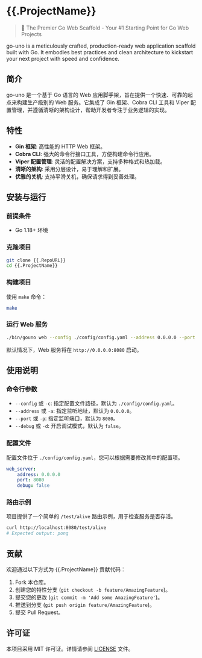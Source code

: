 # {{.ProjectName}}

> 🚀 The Premier Go Web Scaffold - Your #1 Starting Point for Go Web Projects

go-uno is a meticulously crafted, production-ready web application scaffold built with Go. It embodies best practices and clean architecture to kickstart your next project with speed and confidence.

## 简介

go-uno 是一个基于 Go 语言的 Web 应用脚手架，旨在提供一个快速、可靠的起点来构建生产级别的 Web 服务。它集成了 Gin 框架、Cobra CLI 工具和 Viper 配置管理，并遵循清晰的架构设计，帮助开发者专注于业务逻辑的实现。

## 特性

-   **Gin 框架**: 高性能的 HTTP Web 框架。
-   **Cobra CLI**: 强大的命令行接口工具，方便构建命令行应用。
-   **Viper 配置管理**: 灵活的配置解决方案，支持多种格式和热加载。
-   **清晰的架构**: 采用分层设计，易于理解和扩展。
-   **优雅的关机**: 支持平滑关机，确保请求得到妥善处理。

## 安装与运行

### 前提条件

-   Go 1.18+ 环境

### 克隆项目

```bash
git clone {{.RepoURL}}
cd {{.ProjectName}}
```

### 构建项目

使用 `make` 命令：

```bash
make
```

### 运行 Web 服务

```bash
./bin/gouno web --config ./config/config.yaml --address 0.0.0.0 --port 8080 --debug
```

默认情况下，Web 服务将在 `http://0.0.0.0:8080` 启动。

## 使用说明

### 命令行参数

-   `--config` 或 `-c`: 指定配置文件路径，默认为 `./config/config.yaml`。
-   `--address` 或 `-a`: 指定监听地址，默认为 `0.0.0.0`。
-   `--port` 或 `-p`: 指定监听端口，默认为 `8080`。
-   `--debug` 或 `-d`: 开启调试模式，默认为 `false`。

### 配置文件

配置文件位于 `./config/config.yaml`，您可以根据需要修改其中的配置项。

```yaml
web_server:
    address: 0.0.0.0
    port: 8080
    debug: false
```

### 路由示例

项目提供了一个简单的 `/test/alive` 路由示例，用于检查服务是否存活。

```bash
curl http://localhost:8080/test/alive
# Expected output: pong
```

## 贡献

欢迎通过以下方式为 {{.ProjectName}} 贡献代码：

1.  Fork 本仓库。
2.  创建您的特性分支 (`git checkout -b feature/AmazingFeature`)。
3.  提交您的更改 (`git commit -m 'Add some AmazingFeature'`)。
4.  推送到分支 (`git push origin feature/AmazingFeature`)。
5.  提交 Pull Request。

## 许可证

本项目采用 MIT 许可证。详情请参阅 [LICENSE](LICENSE) 文件。
